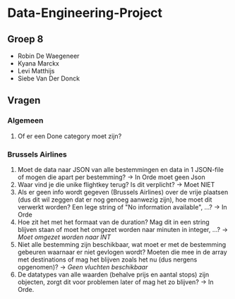 # Data-Engineering-Project

## Groep 8

- Robin De Waegeneer
- Kyana Marckx
- Levi Matthijs
- Siebe Van Der Donck

## Vragen

### Algemeen

1. Of er een Done category moet zijn?

### Brussels Airlines

1. Moet de data naar JSON van alle bestemmingen en data in 1 JSON-file of mogen die apart per bestemming? -> In Orde moet geen Json
2. Waar vind je die unike flightkey terug? Is dit verplicht? -> Moet NIET
3. Als er geen info wordt gegeven (Brussels Airlines) over de vrije plaatsen (dus dit wil zeggen dat er nog genoeg aanwezig zijn), hoe moet dit verwerkt worden? Een lege string of "No information available", ...? -> In Orde
4. Hoe zit het met het formaat van de duration? Mag dit in een string blijven staan of moet het omgezet worden naar minuten in integer, ...? -> _Moet omgezet worden naar INT_
5. Niet alle bestemming zijn beschikbaar, wat moet er met de bestemming gebeuren waarnaar er niet gevlogen wordt? Moeten die mee in de array met destinations of mag het blijven zoals het nu (dus nergens opgenomen)? -> _Geen vluchten beschikbaar_
6. De datatypes van alle waarden (behalve prijs en aantal stops) zijn objecten, zorgt dit voor problemen later of mag het zo blijven? -> In Orde.
